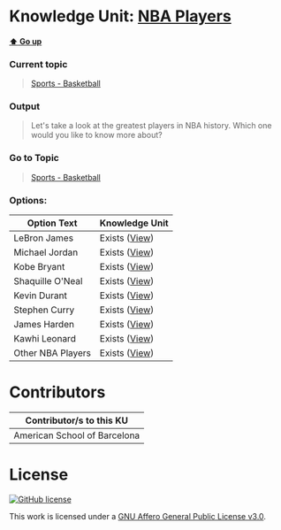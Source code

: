 # Knowledge Unit: [NBA Players](../../knowledge_units/sports-basketball/nba-players.md)

#### [:arrow_up: Go up](../../topics/sports-basketball.md)
### Current topic
> [Sports - Basketball](../../topics/sports-basketball.md)
### Output
> Let&#039;s take a look at the greatest players in NBA history. Which one would you like to know more about?
### Go to Topic
> [Sports - Basketball](../../topics/sports-basketball.md)

### Options: 

| Option Text | Knowledge Unit |
| - | - |  
| LeBron James  |  Exists ([View](../../knowledge_units/sports-basketball/lebron-james.md))  |  
| Michael Jordan  |  Exists ([View](../../knowledge_units/sports-basketball/michael-jordan.md))  |  
| Kobe Bryant  |  Exists ([View](../../knowledge_units/sports-basketball/kobe-bryant.md))  |  
| Shaquille O&#039;Neal  |  Exists ([View](../../knowledge_units/sports-basketball/shaquille-oneal.md))  |  
| Kevin Durant  |  Exists ([View](../../knowledge_units/sports-basketball/kevin-durant.md))  |  
| Stephen Curry  |  Exists ([View](../../knowledge_units/sports-basketball/stephen-curry.md))  |  
| James Harden  |  Exists ([View](../../knowledge_units/sports-basketball/james-harden.md))  |  
| Kawhi Leonard  |  Exists ([View](../../knowledge_units/sports-basketball/kawhi-leonard.md))  |  
| Other NBA Players  |  Exists ([View](../../knowledge_units/sports-basketball/other-nba-players.md))  | 

# Contributors

| Contributor/s to this KU |
| - | 
| American School of Barcelona |

# License
[![GitHub license](https://img.shields.io/github/license/inbrainz/cerebro)](https://github.com/inbrainz/cerebro/blob/master/LICENSE)

This work is licensed under a [GNU Affero General Public License v3.0](https://www.gnu.org/licenses/agpl-3.0.txt).